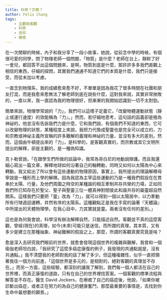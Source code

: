 ```yaml
---
title: 科學？宗教？
author: Felix Chang
tags:
    - 主觀與客觀
    - 科學
    - 信仰
    - 療癒
---
```


在一次閒聊的時候，內子和我分享了一段小故事，她說，從前念中學的時候，有個很可愛的同學，問了物理老師一個問題，「物質」是什麼？老師在台上，靜默了好一會兒，都回答不出這個問題來，是啊，物質到底是什麼，那許許多多我們直觀上相信的東西，仔細的探問，其實我們通通不知道它們的本質是什麼，我們只是接受，而從未加以考慮。

一直念到物理系，我的成績愈來愈不好，不單單是因為我花了很多時間在社團和朋友打混，而是我愈來愈無法了解老師到底在說些什麼，這對我來說，其實非常挫敗的，一直以來，我一直認為我的物理很好，但漸漸的我開始認識到一切不太對勁。

簡單來說，物理學常說的「力」，我們可以這樣子定義它，「改變物體運動狀態（靜止或運行速度）的效能稱為『力』。」然而，若仔細地思考，這句話的函義卻是極為神祕的，他並沒有告訴我們力是什麼，它和我們說，有個我們不知道的東西，它可以改變物理的狀態，某種程度上來說，我把力代換成聖靈也是完全可以成立的，力和宗教或神祕主義所宣稱的許多難解的義理和神祕的力量，並沒有多大的差別。然而，這個由牛頓提出來的「力」，是科學的，是客觀真實的，而宗教或其它文明所提出的解釋，卻是主觀的，是一種偽知識。

克卜勒曾說，「在跟學生們所做的談論中，我常為哥白尼的地動說辯護。而且我還細心寫出一篇文章，解釋地球如何沿著自己的軸轉動，同時又如何以太陽為中心來轉動，我又給出了所以會有這些運動的物理原因，事實上，我所提出的理論解釋母寧說是一種形而上學的解釋。因為我認為主宰這些運動的乃是一種我們假設在在貫串於太陽、行量，及他們周圍之時空的某種諧的相互牽制共存共榮的力場，正如同我們所已知存在於聖父、聖子與聖靈三位一體真神對間彼此和諧共存的屬靈超自然關系。這樣我們只要把「靈」改為「力」，就可以得到一個以太陽居中，以力牽動所有行殔週迴運轉，井然有序的太陽系。這種觀點正是我在手寫的論著『天體論』中所提出的天體物理學。在我心目中，力其實就是靈。兩者沒有任何的差別。」

這也是為何我會說，科學沒有辦法解釋自然，只能描述自然。客觀並不真的這麼客觀，曾經(現在)的真理，如今(未來)可能只是迷信，而所謂的真理，其本質，又有多少是建立在那種抽象、神祕難解的假設之上，那麼，所謂的客觀真實究竟是啥？

愈是深入去研究我們眼前的世界，就愈會發現這個世界的複雜與難解，我曾和一個瑜伽老師坦白說，「我研究了這麼多癌症康復的例子，我發現的共通點就是，沒有共通點。」我不清楚我的老師對我的話了解了多少。但這種複雜性，似乎一直把領著我往一個方向前進，「這個世界是多元的，是相對的，絕對客觀的真理並不存在。」而另一方面，這些經驗，都深刻的讓我了解到，我們每一個人都活在自己的世界裡，而真正康復的道路，只有在自己的世界裡找答案。一個客觀的標準流程與解答並不存在。醫生 David Jockers，在療癒了自己的癌症後，他說，「如果你被診斷出癌症，或者正在努力的為自己的健康奮鬥，那麼最重要的事情是，去找到你生命中最想要的願景。」
